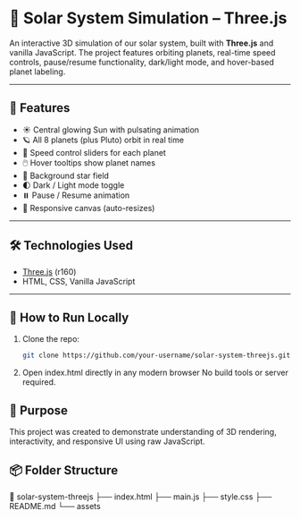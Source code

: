 # 🌌 Solar System Simulation – Three.js

An interactive 3D simulation of our solar system, built with **Three.js** and vanilla JavaScript. The project features orbiting planets, real-time speed controls, pause/resume functionality, dark/light mode, and hover-based planet labeling.

---

## 🚀 Features

- ☀️ Central glowing Sun with pulsating animation
- 🪐 All 8 planets (plus Pluto) orbit in real time
- 🧭 Speed control sliders for each planet
- 🖱️ Hover tooltips show planet names
- 🌌 Background star field
- 🌓 Dark / Light mode toggle
- ⏸️ Pause / Resume animation
- 🔭 Responsive canvas (auto-resizes)

---

## 🛠️ Technologies Used

- [Three.js](https://threejs.org/) (r160)
- HTML, CSS, Vanilla JavaScript

---

## 📁 How to Run Locally

1. Clone the repo:
   ```bash
   git clone https://github.com/your-username/solar-system-threejs.git

2. Open index.html directly in any modern browser
    No build tools or server required.


## 🎯 Purpose
   This project was created to demonstrate understanding of 3D rendering, interactivity, and responsive UI using raw JavaScript.


## 📦 Folder Structure
  📁 solar-system-threejs
  ├── index.html
  ├── main.js
  ├── style.css
  ├── README.md
  └── assets
